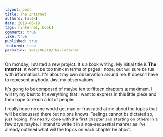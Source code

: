 ```yaml
---
layout: post
title: The Internet
authors: [alex]
date: 2019-06-19
tags: [internet, book]
comments: true
like: true
published: true
featured: true
permalink: 2019/06/19/the-internet
---
```

On monday, I started a new project. It's a book writing. My initial title is **The Internet**. It won't be too think in terms of pages I hope, but will sure be full with informations. It's about my own observation around me. It doesn't have to represent anybody. Just my observations.  

It's going to be composed of maybe ten to fifteen chapters at maximum. I will try my best to fit everything that I want to express in this little piece and then hope to reach a lot of people.  

I really hope no one would get mad or frustrated at me about the topics that will be discussed there but no one knows. Feelings cannot be dictated so, just hoping. I'm nearly done with the first chapter and starting on others in a few days maybe. I intend to write it in a non-sequential manner as I've already outlined what will the topics on each chapter be about.
